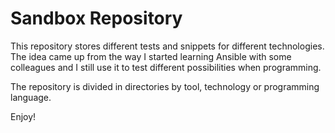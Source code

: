 # Sandbox Repository

This repository stores different tests and snippets for different technologies. The idea came up from the way I started learning Ansible with some colleagues and I still use it to test different possibilities when programming.

The repository is divided in directories by tool, technology or programming language. 

Enjoy!

